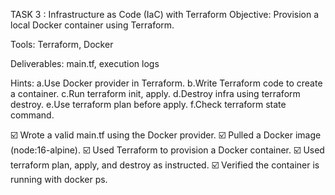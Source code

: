 TASK 3 : Infrastructure as Code (IaC) with Terraform
Objective: Provision a local Docker container using Terraform.

Tools: Terraform, Docker

Deliverables: main.tf, execution logs

Hints:
a.Use Docker provider in Terraform.
b.Write Terraform code to create a container.
c.Run terraform init, apply.
d.Destroy infra using terraform destroy.
e.Use terraform plan before apply.
f.Check terraform state command.



☑️ Wrote a valid main.tf using the Docker provider.
☑️ Pulled a Docker image (node:16-alpine).
☑️ Used Terraform to provision a Docker container.
☑️ Used terraform plan, apply, and destroy as instructed.
☑️ Verified the container is running with docker ps.

